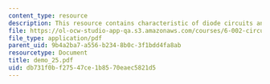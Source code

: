```yaml
---
content_type: resource
description: This resource contains characteristic of diode circuits and waveforms.
file: https://ol-ocw-studio-app-qa.s3.amazonaws.com/courses/6-002-circuits-and-electronics-spring-2007/db731f0bf27547ce1b8570eaec5821d5_demo_25.pdf
file_type: application/pdf
parent_uid: 9b4a2ba7-a556-b234-8b0c-3f1bdd4fa8ab
resourcetype: Document
title: demo_25.pdf
uid: db731f0b-f275-47ce-1b85-70eaec5821d5
---
```

